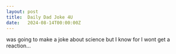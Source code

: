 ```yaml
---
layout: post
title:  Daily Dad Joke 4U
date:   2024-08-14T00:00:00Z
---
```

was going to make a joke about science but I know for I wont get a reaction...

